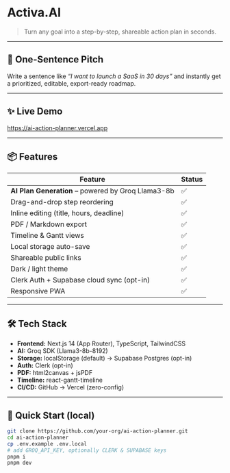 # Activa.AI
> Turn any goal into a step-by-step, shareable action plan in seconds.

---

## 🚀 One-Sentence Pitch
Write a sentence like *“I want to launch a SaaS in 30 days”* and instantly get a prioritized, editable, export-ready roadmap.

---

## ✨ Live Demo
https://ai-action-planner.vercel.app

---

## 📦 Features

| Feature | Status |
|---------|--------|
| **AI Plan Generation** – powered by Groq Llama3-8b | ✅ |
| Drag-and-drop step reordering | ✅ |
| Inline editing (title, hours, deadline) | ✅ |
| PDF / Markdown export | ✅ |
| Timeline & Gantt views | ✅ |
| Local storage auto-save | ✅ |
| Shareable public links | ✅ |
| Dark / light theme | ✅ |
| Clerk Auth + Supabase cloud sync (opt-in) | ✅ |
| Responsive PWA | ✅ |

---

## 🛠️ Tech Stack

- **Frontend:** Next.js 14 (App Router), TypeScript, TailwindCSS  
- **AI:** Groq SDK (Llama3-8b-8192)  
- **Storage:** localStorage (default) → Supabase Postgres (opt-in)  
- **Auth:** Clerk (opt-in)  
- **PDF:** html2canvas + jsPDF  
- **Timeline:** react-gantt-timeline  
- **CI/CD:** GitHub → Vercel (zero-config)

---

## 📁 Quick Start (local)

```bash
git clone https://github.com/your-org/ai-action-planner.git
cd ai-action-planner
cp .env.example .env.local
# add GROQ_API_KEY, optionally CLERK & SUPABASE keys
pnpm i
pnpm dev
